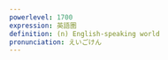 ```yaml
---
powerlevel: 1700
expression: 英語圏
definition: (n) English-speaking world
pronunciation: えいごけん
---
```

